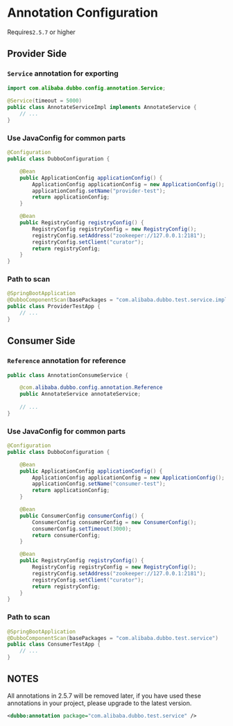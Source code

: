 # Annotation Configuration

 Requires`2.5.7` or higher

## Provider Side

### `Service` annotation for exporting

```java
import com.alibaba.dubbo.config.annotation.Service;
 
@Service(timeout = 5000)
public class AnnotateServiceImpl implements AnnotateService { 
    // ...
}
```
    
### Use JavaConfig for common parts

```java
@Configuration
public class DubboConfiguration {

    @Bean
    public ApplicationConfig applicationConfig() {
        ApplicationConfig applicationConfig = new ApplicationConfig();
        applicationConfig.setName("provider-test");
        return applicationConfig;
    }

    @Bean
    public RegistryConfig registryConfig() {
        RegistryConfig registryConfig = new RegistryConfig();
        registryConfig.setAddress("zookeeper://127.0.0.1:2181");
        registryConfig.setClient("curator");
        return registryConfig;
    }
}
```

### Path to scan

```java
@SpringBootApplication
@DubboComponentScan(basePackages = "com.alibaba.dubbo.test.service.impl")
public class ProviderTestApp {
    // ...
}
```


## Consumer Side

### `Reference` annotation for reference

```java
public class AnnotationConsumeService {

    @com.alibaba.dubbo.config.annotation.Reference
    public AnnotateService annotateService;
    
    // ...
}

```

    
### Use JavaConfig for common parts

```java
@Configuration
public class DubboConfiguration {

    @Bean
    public ApplicationConfig applicationConfig() {
        ApplicationConfig applicationConfig = new ApplicationConfig();
        applicationConfig.setName("consumer-test");
        return applicationConfig;
    }

    @Bean
    public ConsumerConfig consumerConfig() {
        ConsumerConfig consumerConfig = new ConsumerConfig();
        consumerConfig.setTimeout(3000);
        return consumerConfig;
    }

    @Bean
    public RegistryConfig registryConfig() {
        RegistryConfig registryConfig = new RegistryConfig();
        registryConfig.setAddress("zookeeper://127.0.0.1:2181");
        registryConfig.setClient("curator");
        return registryConfig;
    }
}
```

### Path to scan

```java
@SpringBootApplication
@DubboComponentScan(basePackages = "com.alibaba.dubbo.test.service")
public class ConsumerTestApp {
    // ...
}
``` 

## NOTES

All annotations in 2.5.7 will be removed later, if you have used these annotations in your project, please upgrade to the latest version.

```xml
<dubbo:annotation package="com.alibaba.dubbo.test.service" /> 
```


